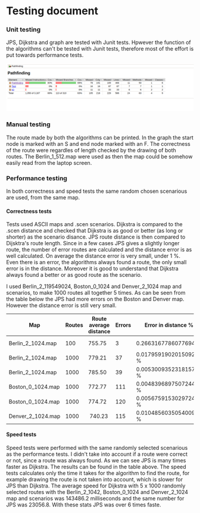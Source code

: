 
# Testing document

### Unit testing
JPS, Dijkstra and graph are tested with Junit tests. Hpwever the function of the algorithms can't be tested with Junit tests, therefore most of the effort is put towards performance tests. 

![Junit tests](https://github.com/eevib/Pathfinding_TiRa/blob/main/documentation/testCoverage.png)

### Manual testing
The route made by both the algorithms can be printed. In the graph the start node is marked with an S and end node marked with an F.
The correctness of the route were regardles of length checked by the drawing of both routes. The Berlin_1_512.map were used as then the map could be somehow easily read from the laptop screen. 

### Performance testing
In both correctness and speed tests the same random chosen scenarious are used, from the same map. 

#### Correctness tests
Tests used ASCII maps and .scen scenarios. Dijkstra is compared to the .scen distance and checked that Dijkstra is as good or better (as long or shorter) as the scenario disance. JPS route distance is then compared to Dijsktra's route length. Since in a few cases JPS gives a slightly longer route, the  number of error routes are calculated and the distance error is as well calculated. On average the distance error is very small, under 1 %. Even there is an error, the algorithms always found a route, the only small error is in the distance. Moreover it is good to understand that Dijkstra always found a better or as good route as the scenario. 

I used Berlin_2_119549024, Boston_0_1024 and Denver_2_1024 map and scenarios, to make 1000 routes all together 5 times. As can be seen from the table below the JPS had more errors on the Boston and Denver map. However the distance error is still very small.  


Map | Routes | Route average distance | Errors | Error in distance % | Error % | Dijkstra speed | JPS speed
---|----|----|------|------|----|----|-----
Berlin_2_1024.map | 100 | 755.75 | 3 | 0.2663167786077694 % | 3.0 % | 13774 | 1876
Berlin_2_1024.map | 1000 | 779.21 | 37 | 0.017959190201509205 % | 3.70 % | 144456 | 19549
Berlin_2_1024.map | 1000 | 785.50 | 39 | 0.005300935231815758 % | 3.90 %| 148722 | 19646
Boston_0_1024.map | 1000 | 772.77 | 111 | 0.004839689750724404 % | 11.1 % | 178648 | 22924
Boston_0_1024.map | 1000 | 774.72 | 120 | 0.005675915302972429 % | 12.0 % | 185963 | 27152
Denver_2_1024.map | 1000 | 740.23 | 115 | 0.010485603505400976 % | 11.5 % | 193642 | 26013


#### Speed tests
Speed tests were performed with the same randomly selected scenarious as the performance tests. I didn't take into account if a route were correct or not, since a route was always found. As we can see JPS is many times faster as Dijkstra. The results can be found in the table above. The speed tests calculates only the time it takes for the algorithm to find the route, for example drawing the route is not taken into account, which is slower for JPS than Dijkstra. The average speed for Dijkstra with 5 x 1000 randomly selected routes with the Berlin_2_1042, Boston_0_1024 and Denver_2_1024 map and scenarios was 143486.2 milliseconds and the same number for JPS was 23056.8. With these stats JPS was over 6 times faste. 

